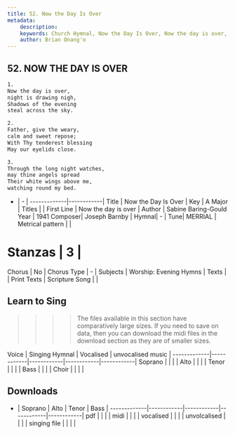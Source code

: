 ```yaml
---
title: 52. Now the Day Is Over
metadata:
    description: 
    keywords: Church Hymnal, Now the Day Is Over, Now the day is over, 
    author: Brian Onang'o
---
```



## 52. NOW THE DAY IS OVER

```txt
1.
Now the day is over,
night is drawing nigh,
Shadows of the evening
steal across the sky.

2.
Father, give the weary,
calm and sweet repose;
With Thy tenderest blessing
May our eyelids close.

3.
Through the long night watches,
may thine angels spread
Their white wings above me,
watching round my bed.

```

- |   -  |
-------------|------------|
Title | Now the Day Is Over |
Key | A Major |
Titles |  |
First Line | Now the day is over |
Author | Sabine Baring-Gould
Year | 1941
Composer| Joseph Barnby |
Hymnal|  - |
Tune| MERRIAL |
Metrical pattern | |
# Stanzas | 3 |
Chorus | No |
Chorus Type | - |
Subjects | Worship: Evening Hymns |
Texts |  |
Print Texts | 
Scripture Song |  |
  
## Learn to Sing

>>>> The files available in this section have comparatively large sizes. If you need to save on data, then you can download the midi files in the download section as they are of smaller sizes.

Voice |  Singing Hymnal | Vocalised | unvocalised music |
-------------|------------|------------|------------|------------|
Soprano | | | |
Alto | | | |
Tenor | | | |
Bass | | | |
Choir | | | |

## Downloads

- |  Soprano | Alto | Tenor | Bass |
-------------|------------|------------|------------|------------|
pdf | | | |
midi | | | |
vocalised | | | |
unvolcalised | | | |
singing file | | | |
  